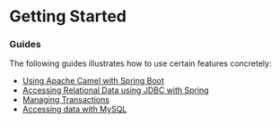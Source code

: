 # Getting Started

### Guides
The following guides illustrates how to use certain features concretely:

* [Using Apache Camel with Spring Boot](http://camel.apache.org/spring-boot)
* [Accessing Relational Data using JDBC with Spring](https://spring.io/guides/gs/relational-data-access/)
* [Managing Transactions](https://spring.io/guides/gs/managing-transactions/)
* [Accessing data with MySQL](https://spring.io/guides/gs/accessing-data-mysql/)

